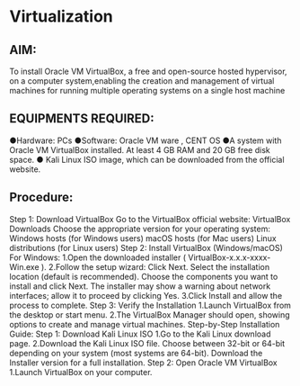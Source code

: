 # Virtualization
## AIM:
To install Oracle VM VirtualBox, a free and open-source hosted hypervisor, on a computer system,enabling the creation and management of virtual machines for running multiple operating systems on a single host machine
## EQUIPMENTS REQUIRED:
●Hardware: PCs
●Software: Oracle VM ware  , CENT OS 
●A system with Oracle VM VirtualBox installed.  At least 4 GB RAM and 20 GB free disk space.
●  Kali Linux ISO image, which can be downloaded from the official website.

## Procedure:
Step 1: Download VirtualBox
 Go to the VirtualBox official website: VirtualBox Downloads  Choose the appropriate version for your operating system:
 Windows hosts (for Windows users)
 macOS hosts (for Mac users)
 Linux distributions (for Linux users)
Step 2: Install VirtualBox (Windows/macOS)
For Windows:
1.Open the downloaded installer ( VirtualBox-x.x.x-xxxx-Win.exe ).
2.Follow the setup wizard:  Click Next.
 Select the installation location (default is recommended).
  Choose the components you want to install and click Next.
 The installer may show a warning about network interfaces; allow it to proceed by clicking Yes.
3.Click Install and allow the process to complete.
Step 3: Verify the Installation
1.Launch VirtualBox from the desktop or start menu.
2.The VirtualBox Manager should open, showing options to create and manage virtual machines.
Step-by-Step Installation Guide:
Step 1: Download Kali Linux ISO
1.Go to the Kali Linux download page.
2.Download the Kali Linux ISO file.
 Choose between 32-bit or 64-bit depending on your system (most systems are 64-bit).  Download the Installer version for a full installation.
Step 2: Open Oracle VM VirtualBox
1.Launch VirtualBox on your computer.
